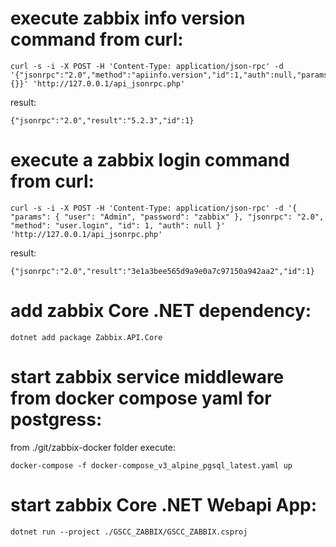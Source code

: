 # execute zabbix info version command from curl:
```
curl -s -i -X POST -H 'Content-Type: application/json-rpc' -d '{"jsonrpc":"2.0","method":"apiinfo.version","id":1,"auth":null,"params":{}}' 'http://127.0.0.1/api_jsonrpc.php'
```

result:
```
{"jsonrpc":"2.0","result":"5.2.3","id":1}
```

# execute a zabbix login command from curl:
```
curl -s -i -X POST -H 'Content-Type: application/json-rpc' -d '{ "params": { "user": "Admin", "password": "zabbix" }, "jsonrpc": "2.0", "method": "user.login", "id": 1, "auth": null }' 'http://127.0.0.1/api_jsonrpc.php'
```

result:
```
{"jsonrpc":"2.0","result":"3e1a3bee565d9a9e0a7c97150a942aa2","id":1}
```

# add zabbix Core .NET dependency:
```
dotnet add package Zabbix.API.Core
```

# start zabbix service middleware from docker compose yaml for postgress:
from ./git/zabbix-docker folder execute:

```
docker-compose -f docker-compose_v3_alpine_pgsql_latest.yaml up
```

# start zabbix Core .NET Webapi App:
```
dotnet run --project ./GSCC_ZABBIX/GSCC_ZABBIX.csproj
```
